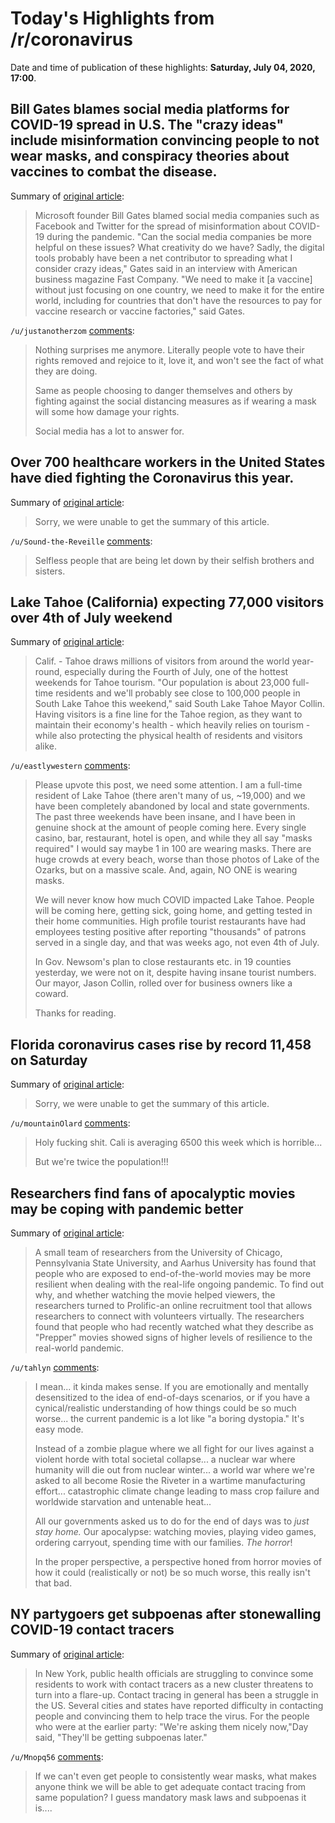 # Today's Highlights from /r/coronavirus

Date and time of publication of these highlights: **Saturday, July 04, 2020, 17:00**.

## Bill Gates blames social media platforms for COVID-19 spread in U.S. The "crazy ideas" include misinformation convincing people to not wear masks, and conspiracy theories about vaccines to combat the disease.

Summary of [original article](https://news.cgtn.com/news/2020-07-04/Bill-Gates-blames-social-media-platforms-for-COVID-19-spread-in-U-S--RR9BfgELUk/index.html):

> Microsoft founder Bill Gates blamed social media companies such as Facebook and Twitter for the spread of misinformation about COVID-19 during the pandemic. "Can the social media companies be more helpful on these issues? What creativity do we have? Sadly, the digital tools probably have been a net contributor to spreading what I consider crazy ideas," Gates said in an interview with American business magazine Fast Company. "We need to make it [a vaccine] without just focusing on one country, we need to make it for the entire world, including for countries that don't have the resources to pay for vaccine research or vaccine factories," said Gates.

`/u/justanotherzom` [comments](https://www.reddit.com/r/Coronavirus/comments/hl3m5y/bill_gates_blames_social_media_platforms_for/):

> Nothing surprises me anymore. Literally people vote to have their rights removed and rejoice to it, love it, and won't see the fact of what they are doing.
> 
> Same as people choosing to danger themselves and others by fighting against the social distancing measures as if wearing a mask will some how damage your rights.
> 
> Social media has a lot to answer for.

## Over 700 healthcare workers in the United States have died fighting the Coronavirus this year.

Summary of [original article](https://khn.org/news/lost-on-the-frontline-health-care-worker-death-toll-covid19-coronavirus/):

> Sorry, we were unable to get the summary of this article.

`/u/Sound-the-Reveille` [comments](https://www.reddit.com/r/Coronavirus/comments/hlakf1/over_700_healthcare_workers_in_the_united_states/):

> Selfless people that are being let down by their selfish brothers and sisters.

## Lake Tahoe (California) expecting 77,000 visitors over 4th of July weekend

Summary of [original article](https://www.abc10.com/article/news/health/coronavirus/tahoe-expecting-77000-visitors-over-fourth-of-july-weekend/103-51bf3b02-a702-4533-a7b0-02e0b44d4327?repost):

> Calif. - Tahoe draws millions of visitors from around the world year-round, especially during the Fourth of July, one of the hottest weekends for Tahoe tourism. "Our population is about 23,000 full-time residents and we'll probably see close to 100,000 people in South Lake Tahoe this weekend," said South Lake Tahoe Mayor Collin. Having visitors is a fine line for the Tahoe region, as they want to maintain their economy's health - which heavily relies on tourism - while also protecting the physical health of residents and visitors alike.

`/u/eastlywestern` [comments](https://www.reddit.com/r/Coronavirus/comments/hl7xdi/lake_tahoe_california_expecting_77000_visitors/):

> Please upvote this post, we need some attention. I am a full-time resident of Lake Tahoe (there aren't many of us, ~19,000) and we have been completely abandoned by local and state governments. The past three weekends have been insane, and I have been in genuine shock at the amount of people coming here. Every single casino, bar, restaurant, hotel is open, and while they all say "masks required" I would say maybe 1 in 100 are wearing masks. There are huge crowds at every beach, worse than those photos of Lake of the Ozarks, but on a massive scale. And, again, NO ONE is wearing masks.
> 
> We will never know how much COVID impacted Lake Tahoe. People will be coming here, getting sick, going home, and getting tested in their home communities. High profile tourist restaurants have had employees testing positive after reporting "thousands" of patrons served in a single day, and that was weeks ago, not even 4th of July. 
> 
> In Gov. Newsom's plan to close restaurants etc. in 19 counties yesterday, we were not on it, despite having insane tourist numbers. Our mayor, Jason Collin, rolled over for business owners like a coward. 
> 
> Thanks for reading.

## Florida coronavirus cases rise by record 11,458 on Saturday

Summary of [original article](https://www.reuters.com/article/health-coronavirus-florida/florida-coronavirus-cases-rise-by-record-11458-on-saturday-idUSL1N2EB02F):

> Sorry, we were unable to get the summary of this article.

`/u/mountainOlard` [comments](https://www.reddit.com/r/Coronavirus/comments/hl4ea6/florida_coronavirus_cases_rise_by_record_11458_on/):

> Holy fucking shit.  Cali is averaging 6500 this week which is horrible...
> 
> But we're twice the population!!!

## Researchers find fans of apocalyptic movies may be coping with pandemic better

Summary of [original article](https://medicalxpress.com/news/2020-07-fans-apocalyptic-movies-coping-pandemic.html):

> A small team of researchers from the University of Chicago, Pennsylvania State University, and Aarhus University has found that people who are exposed to end-of-the-world movies may be more resilient when dealing with the real-life ongoing pandemic. To find out why, and whether watching the movie helped viewers, the researchers turned to Prolific-an online recruitment tool that allows researchers to connect with volunteers virtually. The researchers found that people who had recently watched what they describe as "Prepper" movies showed signs of higher levels of resilience to the real-world pandemic.

`/u/tahlyn` [comments](https://www.reddit.com/r/Coronavirus/comments/hl9951/researchers_find_fans_of_apocalyptic_movies_may/):

> I mean... it kinda makes sense.  If you are emotionally and mentally desensitized to the idea of end-of-days scenarios, or if you have a cynical/realistic understanding of how things could be so much worse... the current pandemic is a lot like "a boring dystopia."  It's easy mode.
> 
> Instead of a zombie plague where we all fight  for our lives against a violent horde with total societal collapse... a nuclear war where humanity will die out from nuclear winter... a world war where we're asked to all become Rosie the Riveter in a wartime manufacturing effort... catastrophic climate change leading to mass crop failure and worldwide starvation and untenable heat...
> 
> All our governments asked us to do for the end of days was to *just stay home.* Our apocalypse: watching movies, playing video games, ordering carryout, spending time with our families.  *The horror*!
> 
> In the proper perspective, a perspective honed from horror movies of how it could (realistically or not) be so much worse, this really isn't that bad.

## NY partygoers get subpoenas after stonewalling COVID-19 contact tracers

Summary of [original article](https://arstechnica.com/science/2020/07/ny-partygoers-get-subpoenas-after-stonewalling-covid-19-contact-tracers/):

> In New York, public health officials are struggling to convince some residents to work with contact tracers as a new cluster threatens to turn into a flare-up. Contact tracing in general has been a struggle in the US. Several cities and states have reported difficulty in contacting people and convincing them to help trace the virus. For the people who were at the earlier party: "We're asking them nicely now,"Day said, "They'll be getting subpoenas later."

`/u/Mnopq56` [comments](https://www.reddit.com/r/Coronavirus/comments/hl2vry/ny_partygoers_get_subpoenas_after_stonewalling/):

> If we can't even get people to consistently wear masks, what makes anyone think we will be able to get adequate contact tracing from same population?  I guess mandatory mask laws and subpoenas it is....

